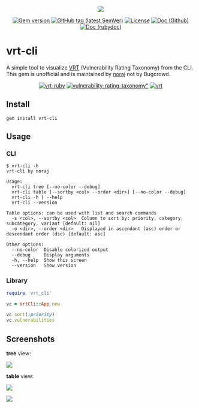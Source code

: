 <p align="center">
  <img src="https://gist.githubusercontent.com/adamrdavid/c5d4e0faab7801c828962487f3e5b924/raw/2ab968922aa658e37b458fd07c67591ca98b77a9/vrt.svg" />
</p>
<p align="center">
  <a href="https://rubygems.org/gems/vrt-cli"><img alt="Gem version" src="https://img.shields.io/gem/v/vrt-cli"></a>
  <a href="https://github.com/noraj/vrt-cli/tags"><img alt="GitHub tag (latest SemVer)" src="https://img.shields.io/github/v/tag/noraj/vrt-cli"></a>
  <a href="https://github.com/noraj/vrt-cli/blob/master/LICENSE"><img alt="License" src="https://img.shields.io/github/license/noraj/vrt-cli"></a>
  <a href="https://noraj.github.io/vrt-cli/"><img alt="Doc (Github)" src="https://img.shields.io/badge/doc-github-blueviolet"></a>
  <a href="https://www.rubydoc.info/gems/vrt-cli/"><img alt="Doc (rubydoc)" src="https://img.shields.io/badge/doc-rubydoc-blueviolet"></a>
</p>

# vrt-cli

A simple tool to visualize [VRT][vrt-bc] (Vulnerability Rating Taxonomy) from the CLI. This gem is unofficial and is maintained by [noraj][boraj-gh] not by Bugcrowd.

<p align="center">
  <a href="https://github.com/bugcrowd/vrt-ruby"><img alt="vrt-ruby" src="https://img.shields.io/badge/github-vrt--ruby-red" /></a>
  <a href="https://github.com/bugcrowd/vulnerability-rating-taxonomy"><img alt=vulnerability-rating-taxonomy" src="https://img.shields.io/badge/github-vulnerability--rating--taxonomy-red" /></a>
  <a href="https://bugcrowd.com/vulnerability-rating-taxonomy"><img alt="vrt" src="https://img.shields.io/badge/bugcrowd-vrt-orange" /></a>
</p>

## Install

```
gem install vrt-cli
```

## Usage

### CLI

```
$ vrt-cli -h
vrt-cli by noraj

Usage:
  vrt-cli tree [--no-color --debug]
  vrt-cli table [--sortby <col> --order <dir>] [--no-color --debug]
  vrt-cli -h | --help
  vrt-cli --version

Table options: can be used with list and search commands
  -s <col>, --sortby <col>  Column to sort by: priority, category, subcategory, variant [default: nil]
  -o <dir>, --order <dir>   Displayed in ascendant (asc) order or descendant order (dsc) [default: asc]

Other options:
  --no-color  Disable colorized output
  --debug     Display arguments
  -h, --help  Show this screen
  --version   Show version
```

### Library

```ruby
require 'vrt_cli'

vc = VrtCli::App.new

vc.sort(:priority)
vc.vulnerabilities
```

## Screenshots

**tree** view:

![](https://i.imgur.com/8rkBIBQ.png)

**table** view:

![](https://i.imgur.com/aU2OYt1.png)

![](https://i.imgur.com/dwQuV15.png)

[vrt-bc]:https://bugcrowd.com/vulnerability-rating-taxonomy
[boraj-gh]:https://github.com/noraj

